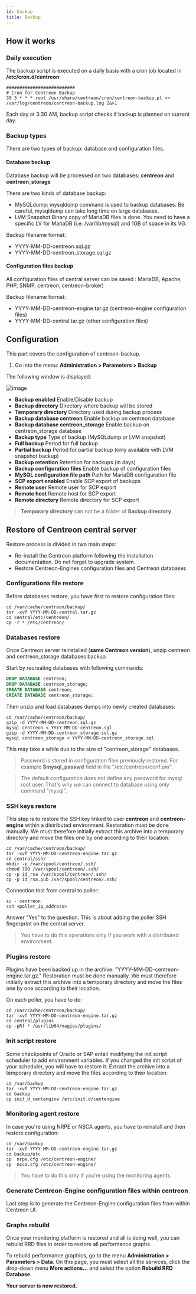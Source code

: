 ```yaml
---
id: backup
title: Backup
---
```


## How it works

### Daily execution

The backup script is executed on a daily basis with a cron job located in
**/etc/cron.d/centreon**:

```text
##########################
# Cron for Centreon-Backup
30 3 * * * root /usr/share/centreon/cron/centreon-backup.pl >> /var/log/centreon/centreon-backup.log 2&>1
```

Each day at 3:30 AM, backup script checks if backup is planned on current day.

### Backup types

There are two types of backup: database and configuration files.

#### Database backup

Database backup will be processed on two databases: **centreon** and
**centreon\_storage**

There are two kinds of database backup:

  - MySQLdump: mysqldump command is used to backup databases. Be careful,
    mysqldump can take long time on large databases.
  - LVM Snapshot  Binary copy of MariaDB files is done. You need to have a
    specific LV for MariaDB (i.e. /var/lib/mysql) and 1GB of space in its VG.

Backup filename format:

  - YYYY-MM-DD-centreon.sql.gz
  - YYYY-MM-DD-centreon\_storage.sql.gz

#### Configuration files backup

All configuration files of central server can be saved : MariaDB, Apache, PHP,
SNMP, centreon, centreon-broker)

Backup filename format:

 - YYYY-MM-DD-centreon-engine.tar.gz (centreon-engine configuration files)
 - YYYY-MM-DD-central.tar.gz (other configuration files)

## Configuration

This part covers the configuration of centreon-backup.

1.  Go into the menu: **Administration \> Parameters \> Backup**

The following window is displayed:

![image](../assets/administation/backup.png)

  - **Backup enabled** Enable/Disable backup
  - **Backup directory** Directory where backup will be stored
  - **Temporary directory** Directory used during backup process
  - **Backup database centreon** Enable backup on centreon database
  - **Backup database centreon\_storage** Enable backup on centreon\_storage
    database
  - **Backup type** Type of backup (MySQLdump or LVM snapshot)
  - **Full backup** Period for full backup
  - **Partial backup** Period for partial backup (only available with LVM
    snapshot backup)
  - **Backup retention** Retention for backups (in days)
  - **Backup configuration files** Enable backup of configuration files
  - **MySQL configuration file path** Path for MariaDB configuration file
  - **SCP export enabled** Enable SCP export of backups
  - **Remote user** Remote user for SCP export
  - **Remote host** Remote host for SCP export
  - **Remote directory** Remote directory for SCP export

> **Temporary directory** can not be a folder of **Backup directory**.

## Restore of Centreon central server

Restore process is divided in two main steps:

  - Re-install the Centreon platform following the installation documentation.
    Do not forget to upgrade system.
  - Restore Centreon-Engines configuration files and Centreon databases

### Configurations file restore

Before databases restore, you have first to restore configuration files:

```shell
cd /var/cache/centreon/backup/
tar -xvf YYYY-MM-DD-central.tar.gz
cd central/etc/centreon/
cp -r * /etc/centreon/
```

### Databases restore

Once Centreon server reinstalled (**same Centreon version**), unzip centreon and
centreon\_storage databases backup.

Start by recreating databases with following commands:

```sql
DROP DATABASE centreon;
DROP DATABASE centreon_storage;
CREATE DATABASE centreon;
CREATE DATABASE centreon_storage;
```

Then unzip and load databases dumps into newly created databases:

```shell
cd /var/cache/centreon/backup/
gzip -d YYYY-MM-DD-centreon.sql.gz
mysql centreon < YYYY-MM-DD-centreon.sql
gzip -d YYYY-MM-DD-centreon_storage.sql.gz
mysql centreon_storage < YYYY-MM-DD-centreon_storage.sql
```

This may take a while due to the size of "centreon\_storage" databases.

> Password is stored in configuration files previously restored. For example
> **$mysql\_passwd** field in file "/etc/centreon/conf.pm".

> The default configuration does not define any password for mysql root user.
> That's why we can connect to database using only command "mysql".

### SSH keys restore

This step is to restore the SSH key linked to user **centreon** and
**centreon-engine** within a distributed environment. Restoration must be done
manually. We must therefore initially extract this archive into a temporary
directory and move the files one by one according to their location:

```shell
cd /var/cache/centreon/backup/
tar -xvf YYYY-MM-DD-centreon-engine.tar.gz
cd central/ssh/
mkdir -p /var/spool/centreon/.ssh/
chmod 700 /var/spool/centreon/.ssh/
cp -p id_rsa /var/spool/centreon/.ssh/
cp -p id_rsa.pub /var/spool/centreon/.ssh/
```

Connection test from central to poller:

```shell
su - centreon
ssh <poller_ip_address>
```

Answer "Yes" to the question. This is about adding the poller SSH fingerprint
on the central server.

> You have to do this operations only if you work with a distributed environment.

### Plugins restore

Plugins have been backed up in the archive: "YYYY-MM-DD-centreon-engine.tar.gz."
Restoration must be done manually. We must therefore initially extract this
archive into a temporary directory and move the files one by one according to
their location.

On each poller, you have to do:

```shell
cd /var/cache/centreon/backup/
tar -xvf YYYY-MM-DD-centreon-engine.tar.gz
cd central/plugins
cp -pRf * /usr/lib64/nagios/plugins/
```

### Init script restore

Some checkpoints of Oracle or SAP entail modifying the init script scheduler to
add environment variables. If you changed the init script of your scheduler, you
will have to restore it. Extract the archive into a temporary directory and move
the files according to their location:

```shell
cd /var/backup
tar -xvf YYYY-MM-DD-centreon-engine.tar.gz
cd backup
cp init_d_centengine /etc/init.d/centengine
```

### Monitoring agent restore

In case you're using NRPE or NSCA agents, you have to reinstall and then restore
configuration:

```shell
cd /var/backup
tar -xvf YYYY-MM-DD-centreon-engine.tar.gz
cd backup/etc
cp  nrpe.cfg /etc/centreon-engine/
cp  nsca.cfg /etc/centreon-engine/
```

> You have to do this only if you're using the monitoring agents.

### Generate Centreon-Engine configuration files within centreon

Last step is to generate the Centreon-Engine configuration files from
within Centreon UI.

### Graphs rebuild

Once your monitoring platform is restored and all is doing well, you can rebuild
RRD files in order to restore all performance graphs.

To rebuild performance graphics, go to the menu **Administration > Parameters >
Data**. On this page, you must select all the services, click the drop-down
menu **More actions...** and select the option **Rebuild RRD Database**.

**Your server is now restored.**
